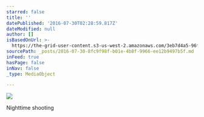 ```yaml
---
starred: false
title: ''
datePublished: '2016-07-30T02:28:59.817Z'
dateModified: null
author: []
isBasedOnUrl: >-
  https://the-grid-user-content.s3-us-west-2.amazonaws.com/3eb7d4a5-96fc-49fd-95eb-998e273764b2.jpg
sourcePath: _posts/2016-07-30-8fc9f98f-b01e-4b8f-9966-ee12b9497b5f.md
inFeed: true
hasPage: false
inNav: false
_type: MediaObject

---
```

![](https://the-grid-user-content.s3-us-west-2.amazonaws.com/3eb7d4a5-96fc-49fd-95eb-998e273764b2.jpg)

Nighttime shooting